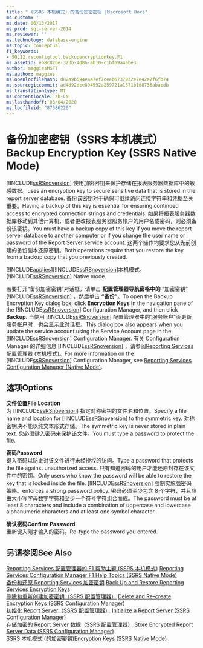 ```yaml
---
title: " (SSRS 本机模式) 的备份加密密钥 |Microsoft Docs"
ms.custom: ''
ms.date: 06/13/2017
ms.prod: sql-server-2014
ms.reviewer: ''
ms.technology: database-engine
ms.topic: conceptual
f1_keywords:
- SQL12.rsconfigtool.backupencryptionkey.F1
ms.assetid: eb8c82be-323b-4d86-ab10-c1bf69a4abe3
author: maggiesMSFT
ms.author: maggies
ms.openlocfilehash: d82a9b594e4a7ef7ceeb6737932e7e42a7f6fb74
ms.sourcegitcommit: ad4d92dce894592a259721a1571b1d8736abacdb
ms.translationtype: MT
ms.contentlocale: zh-CN
ms.lasthandoff: 08/04/2020
ms.locfileid: "87586226"
---
```

# <a name="backup-encryption-key-ssrs-native-mode"></a><span data-ttu-id="d4b6d-102">备份加密密钥（SSRS 本机模式）</span><span class="sxs-lookup"><span data-stu-id="d4b6d-102">Backup Encryption Key (SSRS Native Mode)</span></span>
  [!INCLUDE[ssRSnoversion](../../includes/ssrsnoversion-md.md)] <span data-ttu-id="d4b6d-103">使用加密密钥来保护存储在报表服务器数据库中的敏感数据。</span><span class="sxs-lookup"><span data-stu-id="d4b6d-103">uses an encryption key to secure sensitive data that is stored in the report server database.</span></span> <span data-ttu-id="d4b6d-104">备份该密钥对于确保可继续访问连接字符串和凭据至关重要。</span><span class="sxs-lookup"><span data-stu-id="d4b6d-104">Having a backup of this key is essential for ensuring continued access to encrypted connection strings and credentials.</span></span> <span data-ttu-id="d4b6d-105">如果将报表服务器数据库移动到其他计算机，或者更改报表服务器服务帐户的用户名或密码，则必须备份该密钥。</span><span class="sxs-lookup"><span data-stu-id="d4b6d-105">You must have a backup copy of this key if you move the report server database to another computer or if you change the user name or password of the Report Server service account.</span></span> <span data-ttu-id="d4b6d-106">这两个操作均要求您从先前创建的备份副本还原密钥。</span><span class="sxs-lookup"><span data-stu-id="d4b6d-106">Both operations require that you restore the key from a backup copy that you previously created.</span></span>  
  
 [!INCLUDE[applies](../../includes/applies-md.md)]<span data-ttu-id="d4b6d-107">[!INCLUDE[ssRSnoversion](../../includes/ssrsnoversion-md.md)]本机模式。</span><span class="sxs-lookup"><span data-stu-id="d4b6d-107">[!INCLUDE[ssRSnoversion](../../includes/ssrsnoversion-md.md)] Native mode.</span></span>  
  
 <span data-ttu-id="d4b6d-108">若要打开“备份加密密钥”对话框，请单击 **配置管理器导航窗格中的** “加密密钥” [!INCLUDE[ssRSnoversion](../../includes/ssrsnoversion-md.md)] ，然后单击 **“备份”**。</span><span class="sxs-lookup"><span data-stu-id="d4b6d-108">To open the Backup Encryption Key dialog box, click **Encryption Keys** in the navigation pane of the [!INCLUDE[ssRSnoversion](../../includes/ssrsnoversion-md.md)] Configuration Manager, and then click **Backup**.</span></span> <span data-ttu-id="d4b6d-109">当使用 [!INCLUDE[ssRSnoversion](../../includes/ssrsnoversion-md.md)] 配置管理器中的“服务帐户”页更新服务帐户时，也会显示此对话框。</span><span class="sxs-lookup"><span data-stu-id="d4b6d-109">This dialog box also appears when you update the service account using the Service Account page in the [!INCLUDE[ssRSnoversion](../../includes/ssrsnoversion-md.md)] Configuration Manager.</span></span> <span data-ttu-id="d4b6d-110">有关 Configuration Manager 的详细信息 [!INCLUDE[ssRSnoversion](../../includes/ssrsnoversion-md.md)] ，请参阅[Reporting Services 配置管理器 &#40;本机模式&#41;](../../../2014/sql-server/install/reporting-services-configuration-manager-native-mode.md)。</span><span class="sxs-lookup"><span data-stu-id="d4b6d-110">For more information on the [!INCLUDE[ssRSnoversion](../../includes/ssrsnoversion-md.md)] Configuration Manager, see [Reporting Services Configuration Manager &#40;Native Mode&#41;](../../../2014/sql-server/install/reporting-services-configuration-manager-native-mode.md).</span></span>  
  
## <a name="options"></a><span data-ttu-id="d4b6d-111">选项</span><span class="sxs-lookup"><span data-stu-id="d4b6d-111">Options</span></span>  
 <span data-ttu-id="d4b6d-112">**文件位置**</span><span class="sxs-lookup"><span data-stu-id="d4b6d-112">**File Location**</span></span>  
 <span data-ttu-id="d4b6d-113">为 [!INCLUDE[ssRSnoversion](../../includes/ssrsnoversion-md.md)] 指定对称密钥的文件名和位置。</span><span class="sxs-lookup"><span data-stu-id="d4b6d-113">Specify a file name and location for [!INCLUDE[ssRSnoversion](../../includes/ssrsnoversion-md.md)] to the symmetric key.</span></span> <span data-ttu-id="d4b6d-114">对称密钥决不能以纯文本形式存储。</span><span class="sxs-lookup"><span data-stu-id="d4b6d-114">The symmetric key is never stored in plain text.</span></span> <span data-ttu-id="d4b6d-115">您必须键入密码来保护该文件。</span><span class="sxs-lookup"><span data-stu-id="d4b6d-115">You must type a password to protect the file.</span></span>  
  
 <span data-ttu-id="d4b6d-116">**密码**</span><span class="sxs-lookup"><span data-stu-id="d4b6d-116">**Password**</span></span>  
 <span data-ttu-id="d4b6d-117">键入密码以防止对该文件进行未经授权的访问。</span><span class="sxs-lookup"><span data-stu-id="d4b6d-117">Type a password that protects the file against unauthorized access.</span></span> <span data-ttu-id="d4b6d-118">只有知道密码的用户才能还原封存在该文件中的密钥。</span><span class="sxs-lookup"><span data-stu-id="d4b6d-118">Only users who know the password will be able to restore the key that is locked inside the file.</span></span> [!INCLUDE[ssRSnoversion](../../includes/ssrsnoversion-md.md)] <span data-ttu-id="d4b6d-119">强制实施强密码策略。</span><span class="sxs-lookup"><span data-stu-id="d4b6d-119">enforces a strong password policy.</span></span> <span data-ttu-id="d4b6d-120">密码必须至少包含 8 个字符，并且应由大小写字母数字字符和至少一个符号字符组合而成。</span><span class="sxs-lookup"><span data-stu-id="d4b6d-120">The password must be at least 8 characters and include a combination of uppercase and lowercase alphanumeric characters and at least one symbol character.</span></span>  
  
 <span data-ttu-id="d4b6d-121">**确认密码**</span><span class="sxs-lookup"><span data-stu-id="d4b6d-121">**Confirm Password**</span></span>  
 <span data-ttu-id="d4b6d-122">重新键入刚才输入的密码。</span><span class="sxs-lookup"><span data-stu-id="d4b6d-122">Re-type the password you entered.</span></span>  
  
## <a name="see-also"></a><span data-ttu-id="d4b6d-123">另请参阅</span><span class="sxs-lookup"><span data-stu-id="d4b6d-123">See Also</span></span>  
 <span data-ttu-id="d4b6d-124">[Reporting Services 配置管理器的 F1 帮助主题 &#40;SSRS 本机模式&#41;](../../../2014/sql-server/install/reporting-services-configuration-manager-f1-help-topics-ssrs-native-mode.md) </span><span class="sxs-lookup"><span data-stu-id="d4b6d-124">[Reporting Services Configuration Manager F1 Help Topics &#40;SSRS Native Mode&#41;](../../../2014/sql-server/install/reporting-services-configuration-manager-f1-help-topics-ssrs-native-mode.md) </span></span>  
 <span data-ttu-id="d4b6d-125">[备份和还原 Reporting Services 加密密钥](../../reporting-services/install-windows/ssrs-encryption-keys-back-up-and-restore-encryption-keys.md) </span><span class="sxs-lookup"><span data-stu-id="d4b6d-125">[Back Up and Restore Reporting Services Encryption Keys](../../reporting-services/install-windows/ssrs-encryption-keys-back-up-and-restore-encryption-keys.md) </span></span>  
 <span data-ttu-id="d4b6d-126">[删除和重新创建加密密钥（SSRS 配置管理器）](../../reporting-services/install-windows/ssrs-encryption-keys-delete-and-re-create-encryption-keys.md) </span><span class="sxs-lookup"><span data-stu-id="d4b6d-126">[Delete and Re-create Encryption Keys  &#40;SSRS Configuration Manager&#41;](../../reporting-services/install-windows/ssrs-encryption-keys-delete-and-re-create-encryption-keys.md) </span></span>  
 <span data-ttu-id="d4b6d-127">[初始化 Report Server（SSRS 配置管理器）](../../reporting-services/install-windows/ssrs-encryption-keys-initialize-a-report-server.md) </span><span class="sxs-lookup"><span data-stu-id="d4b6d-127">[Initialize a Report Server &#40;SSRS Configuration Manager&#41;](../../reporting-services/install-windows/ssrs-encryption-keys-initialize-a-report-server.md) </span></span>  
 <span data-ttu-id="d4b6d-128">[存储加密的 Report Server 数据（SSRS 配置管理器）](../../reporting-services/install-windows/ssrs-encryption-keys-store-encrypted-report-server-data.md) </span><span class="sxs-lookup"><span data-stu-id="d4b6d-128">[Store Encrypted Report Server Data &#40;SSRS Configuration Manager&#41;](../../reporting-services/install-windows/ssrs-encryption-keys-store-encrypted-report-server-data.md) </span></span>  
 [<span data-ttu-id="d4b6d-129">SSRS 本机模式 &#40;的加密密钥&#41;</span><span class="sxs-lookup"><span data-stu-id="d4b6d-129">Encryption Keys &#40;SSRS Native Mode&#41;</span></span>](../../../2014/sql-server/install/encryption-keys-ssrs-native-mode.md)  
  
  
